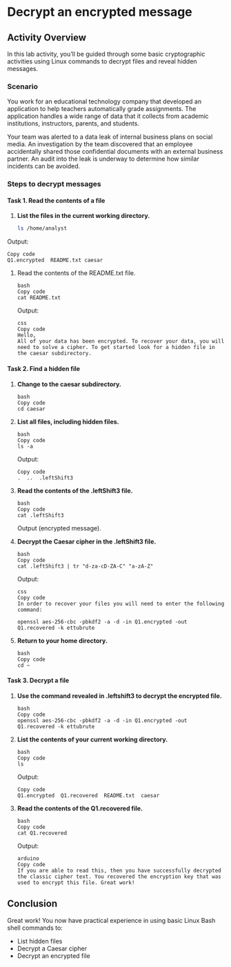 # Decrypt an encrypted message

## Activity Overview
In this lab activity, you’ll be guided through some basic cryptographic activities using Linux commands to decrypt files and reveal hidden messages.

### Scenario
You work for an educational technology company that developed an application to help teachers automatically grade assignments. The application handles a wide range of data that it collects from academic institutions, instructors, parents, and students.

Your team was alerted to a data leak of internal business plans on social media. An investigation by the team discovered that an employee accidentally shared those confidential documents with an external business partner. An audit into the leak is underway to determine how similar incidents can be avoided.

### Steps to decrypt messages

#### Task 1. Read the contents of a file
1. **List the files in the current working directory.**
   ```bash
   ls /home/analyst

Output:

```
Copy code
Q1.encrypted  README.txt caesar
```

1. Read the contents of the README.txt file.

   ```
   bash
   Copy code
   cat README.txt
   ```

   Output:

   ```
   css
   Copy code
   Hello,
   All of your data has been encrypted. To recover your data, you will need to solve a cipher. To get started look for a hidden file in the caesar subdirectory.
   ```

#### Task 2. Find a hidden file

1. **Change to the caesar subdirectory.**

   ```
   bash
   Copy code
   cd caesar
   ```

2. **List all files, including hidden files.**

   ```
   bash
   Copy code
   ls -a
   ```

   Output:

   ```
   Copy code
   .  ..  .leftShift3
   ```

3. **Read the contents of the .leftShift3 file.**

   ```
   bash
   Copy code
   cat .leftShift3
   ```

   Output (encrypted message).

4. **Decrypt the Caesar cipher in the .leftShift3 file.**

   ```
   bash
   Copy code
   cat .leftShift3 | tr "d-za-cD-ZA-C" "a-zA-Z"
   ```

   Output:

   ```
   css
   Copy code
   In order to recover your files you will need to enter the following command:
   
   openssl aes-256-cbc -pbkdf2 -a -d -in Q1.encrypted -out Q1.recovered -k ettubrute
   ```

5. **Return to your home directory.**

   ```
   bash
   Copy code
   cd ~
   ```

#### Task 3. Decrypt a file

1. **Use the command revealed in .leftshift3 to decrypt the encrypted file.**

   ```
   bash
   Copy code
   openssl aes-256-cbc -pbkdf2 -a -d -in Q1.encrypted -out Q1.recovered -k ettubrute
   ```

2. **List the contents of your current working directory.**

   ```
   bash
   Copy code
   ls
   ```

   Output:

   ```
   Copy code
   Q1.encrypted  Q1.recovered  README.txt  caesar
   ```

3. **Read the contents of the Q1.recovered file.**

   ```
   bash
   Copy code
   cat Q1.recovered
   ```

   Output:

   ```
   arduino
   Copy code
   If you are able to read this, then you have successfully decrypted the classic cipher text. You recovered the encryption key that was used to encrypt this file. Great work!
   ```

## Conclusion

Great work! You now have practical experience in using basic Linux Bash shell commands to:

- List hidden files
- Decrypt a Caesar cipher
- Decrypt an encrypted file